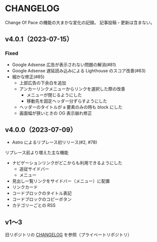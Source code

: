 # CHANGELOG
Change Of Pace の機能の大まかな変化の記録。
記事投稿・更新は含まない。

## v4.0.1（2023-07-15）
### Fixed
- Google Adsense 広告が表示されない問題の解消(#81)
- Google Adsense 遅延読み込みによる Lighthouse のスコア改善(#83)
- 細かな修正(#85)
  - 上部広告の下余白を追加
  - アンカーリンクメニューからリンクを選択した際の改善
    - メニューが閉じるようにした
    - 移動先を固定ヘッダー分ずらすようにした
  - ヘッダーのタイトルが a 要素のみの時も block にした
  - 画面幅が狭いときの OG 表示崩れ修正

## v4.0.0（2023-07-09）
- Astro によるリプレース初リリース(#2, #78)

リプレース前より増えた主な機能
- ナビゲーションリンクがどこからも利用できるようにした
  - 追従サイドバー
  - メニュー
- 見出し一覧リンクをサイドバー（メニュー）に配置
- リンクカード
- コードブロックのタイトル表記
- コードブロックのコピーボタン
- カテゴリーごとの RSS

## v1～3
旧リポジトリの [CHANGELOG](https://github.com/h-yoshikawa44/change-of-pace/blob/main/CHANGELOG.md) を参照（プライベートリポジトリ）
